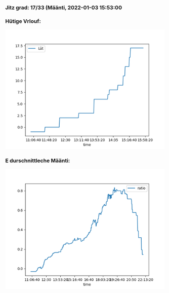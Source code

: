 ### Jitz grad: 17/33 (Määnti, 2022-01-03 15:53:00

### Hütige Vrlouf:
![Graph](Today.png)

### E durschnittleche Määnti:
![Graph](Määnti.png)